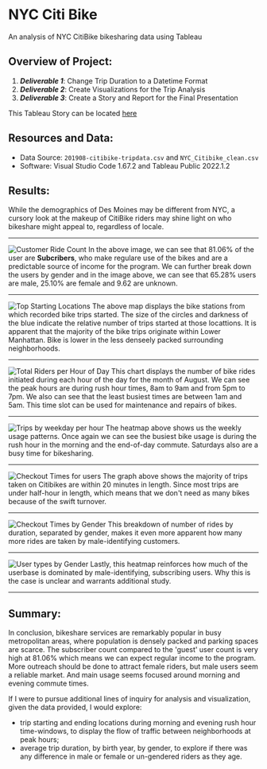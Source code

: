 # NYC Citi Bike 
An analysis of NYC CitiBike bikesharing data using Tableau

## Overview of Project:
1. ***Deliverable 1***: Change Trip Duration to a Datetime Format
2. ***Deliverable 2***: Create Visualizations for the Trip Analysis
3. ***Deliverable 3***: Create a Story and Report for the Final Presentation

This Tableau Story can be located [here](https://public.tableau.com/app/profile/matthew.lao/viz/NYC_CitiBike_Challenge_16550494726570/NYCStory)

## Resources and Data:
* Data Source: `201908-citibike-tripdata.csv` and `NYC_Citibike_clean.csv`
* Software: Visual Studio Code 1.67.2 and Tableau Public 2022.1.2
 

## Results:
While the demographics of Des Moines may be different from NYC, a cursory look at the makeup of CitiBike riders may shine light on who bikeshare might appeal to, regardless of locale.
***

![Customer Ride Count](Resources/images/Customer_ride_cnt.PNG)
In the above image, we can see that 81.06% of the user are **Subcribers**, who make regulare use of the bikes and are a predictable source of income for the program. We can further break down the users by gender and in the image above, we can see that 65.28% users are male, 25.10% are female and 9.62 are unknown. 
***

![Top Starting Locations](Resources/images/Top_starting_loc.PNG)
The above map displays the bike stations from which recorded bike trips started. The size of the circles and darkness of the blue indicate the relative number of trips started at those locattions. It is apparent that the majority of the bike trips originate within Lower Manhattan. Bike is lower in the less denseely packed surrounding neighborhoods. 
***

![Total Riders per Hour of Day](Resources/images/August_peak_hours.PNG)
This chart displays the number of bike rides initiated during each hour of the day for the month of August. We can see the peak hours are during rush hour times, 8am to 9am  and from 5pm to 7pm. We also can see that the least busiest times are between 1am and 5am. This time slot can be used for maintenance and repairs of bikes. 
***

![Trips by weekday per hour](Resources/images/Trips_by_weekday_per_hour.PNG)
The heatmap above shows us the weekly usage patterns. Once again we can see the busiest bike usage is during the rush hour in the morning and the end-of-day commute. Saturdays also are a busy time for bikesharing. 
***

![Checkout Times for users](Resources/images/Checkout_times_for_users.PNG)
The graph above shows the majority of trips taken on Citibikes are within 20 minutes in length. Since most trips are under half-hour in length, which means that we don't need as many bikes because of the swift turnover. 
***

![Checkout Times by Gender](Resources/images/Checkout_times_by_gender.PNG)
This breakdown of number of rides by duration, separated by gender, makes it even more apparent how many more rides are taken by male-identifying customers.
***

![User types by Gender](Resources/images/User_trips_by_gender_by_weekday.PNG)
Lastly, this heatmap reinforces how much of the userbase is dominated by male-identifying, subscribing users. Why this is the case is unclear and warrants additional study.
***

## Summary:
In conclusion,  bikeshare services are remarkably popular in busy metropolitan areas, where population is densely packed and parking spaces are scarce.  The subscriber count compared to the 'guest' user count is very high at 81.06% which means we can expect regular income to the program. More outreach should be done to attract female riders, but male users seem a reliable market. And main usage seems focused around morning and evening commute times.

If I were to pursue additional lines of inquiry for analysis and visualization, given the data provided, I would explore:

* trip starting and ending locations during morning and evening rush hour time-windows, to display the flow of traffic between neighborhoods at peak hours;
* average trip duration, by birth year, by gender, to explore if there was any difference in male or female or un-gendered riders as they age.